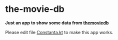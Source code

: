# the-movie-db

**Just an app to show some data from [themoviedb](https://developers.themoviedb.org/)**

Please edit file [Constanta.kt](https://github.com/irsalshabirin/the-movie-db/commit/d9a206f92e8f5c5c6ae105867b6fd5901697491e#diff-d4e04a266eb7237137b93d3f776806aa14392e4b711369e783be86d94e7e1427R10) to make this app works.
